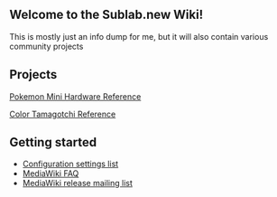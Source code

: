 ## Welcome to the Sublab.new Wiki\!

This is mostly just an info dump for me, but it will also contain
various community projects

## Projects

[Pokemon Mini Hardware Reference](Pokemon_Mini "wikilink")

[Color Tamagotchi
Reference](Tamagotchi_iD_L_and_Tamagotchi_P's "wikilink")

## Getting started

  - [Configuration settings
    list](http://www.mediawiki.org/wiki/Manual:Configuration_settings)
  - [MediaWiki FAQ](http://www.mediawiki.org/wiki/Manual:FAQ)
  - [MediaWiki release mailing
    list](http://lists.wikimedia.org/mailman/listinfo/mediawiki-announce)